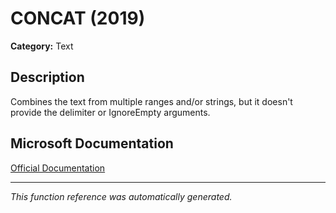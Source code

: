# CONCAT (2019)

**Category:** Text

## Description
Combines the text from multiple ranges and/or strings, but it doesn't provide the delimiter or IgnoreEmpty arguments.

## Microsoft Documentation
[Official Documentation](https://support.microsoft.com//en-us/office/concat-function-9b1a9a3f-94ff-41af-9736-694cbd6b4ca2)

---
*This function reference was automatically generated.*
